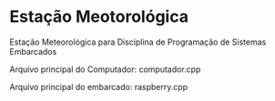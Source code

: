 # Estação Meotorológica
Estação Meteorológica para Disciplina de Programação de Sistemas Embarcados

Arquivo principal do Computador: computador.cpp

Arquivo principal do embarcado: raspberry.cpp
